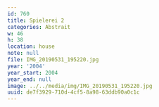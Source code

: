 ```yaml
---
id: 760
title: Spielerei 2
categories: Abstrait
w: 46
h: 38
location: house
note: null
file: IMG_20190531_195220.jpg
year: '2004'
year_start: 2004
year_end: null
image: ../../media/img/IMG_20190531_195220.jpg
uuid: de7f3929-710d-4cf5-8a98-63ddb90a0c1c
---
```


